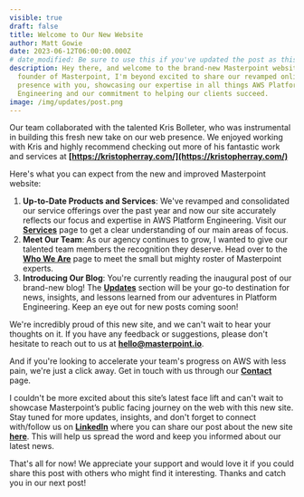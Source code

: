 ```yaml
---
visible: true
draft: false
title: Welcome to Our New Website
author: Matt Gowie
date: 2023-06-12T06:00:00.000Z
# date_modified: Be sure to use this if you've updated the post as this helps with SEO and index freshness
description: Hey there, and welcome to the brand-new Masterpoint website! As the
  founder of Masterpoint, I'm beyond excited to share our revamped online
  presence with you, showcasing our expertise in all things AWS Platform
  Engineering and our commitment to helping our clients succeed.
image: /img/updates/post.png
---
```


Our team collaborated with the talented Kris Bolleter, who was instrumental in building this fresh new take on our web presence. We enjoyed working with Kris and highly recommend checking out more of his fantastic work and services at **[https://kristopherray.com/](https://kristopherray.com/)**

Here's what you can expect from the new and improved Masterpoint website:

1. **Up-to-Date Products and Services**: We've revamped and consolidated our service offerings over the past year and now our site accurately reflects our focus and expertise in AWS Platform Engineering. Visit our **[Services](/services/)** page to get a clear understanding of our main areas of focus.
2. **Meet Our Team**: As our agency continues to grow, I wanted to give our talented team members the recognition they deserve. Head over to the **[Who We Are](/who-we-are/)** page to meet the small but mighty roster of Masterpoint experts.
3. **Introducing Our Blog**: You're currently reading the inaugural post of our brand-new blog! The **[Updates](https://masterpoint.netlify.app/updates/)** section will be your go-to destination for news, insights, and lessons learned from our adventures in Platform Engineering. Keep an eye out for new posts coming soon!

We're incredibly proud of this new site, and we can't wait to hear your thoughts on it. If you have any feedback or suggestions, please don't hesitate to reach out to us at **[hello@masterpoint.io](mailto:hello@masterpoint.io)**.

And if you're looking to accelerate your team's progress on AWS with less pain, we're just a click away. Get in touch with us through our **[Contact](/contact/)** page.

I couldn't be more excited about this site’s latest face lift and can't wait to showcase Masterpoint’s public facing journey on the web with this new site. Stay tuned for more updates, insights, and don't forget to connect with/follow us on **[LinkedIn](https://www.linkedin.com/company/masterpoint-consulting/)** where you can share our post about the new site **[here](https://www.linkedin.com/posts/gowiem_welcome-to-our-new-website-masterpoint-activity-7074046097479897088-UYvo?utm_source=share&utm_medium=member_desktop)**. This will help us spread the word and keep you informed about our latest news.

That's all for now! We appreciate your support and would love it if you could share this post with others who might find it interesting. Thanks and catch you in our next post!
